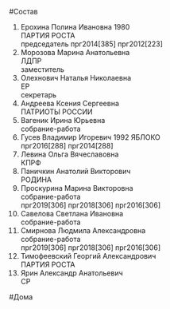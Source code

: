 #Состав  
1. Ерохина Полина Ивановна 1980  
    ПАРТИЯ РОСТА  
    председатель прг2014[385] прг2012[223]  
2. Морозова Марина Анатольевна  
    ЛДПР  
    заместитель  
3. Олехнович Наталья Николаевна  
    ЕР  
    секретарь  
4. Андреева Ксения Сергеевна  
    ПАТРИОТЫ РОССИИ  
5. Вагеник Ирина Юрьевна  
    собрание-работа  
6. Гусев Владимир Игоревич 1992 
    ЯБЛОКО  
    прг2016[288] прг2014[288]
7. Левина Ольга Вячеславовна  
    КПРФ  
8. Паничкин Анатолий Викторович  
    РОДИНА  
9. Проскурина Марина Викторовна  
    собрание-работа  
    прг2019[306] прг2018[306] прг2016[306]  
10. Савелова Светлана Ивановна  
    собрание-работа  
11. Смирнова Людмила Александровна  
    собрание-работа  
    прг2019[306] прг2018[306] прг2016[306]  
12. Тимофеевский Георгий Александрович  
    ПАРТИЯ РОСТА  
13. Ярин Александр Анатольевич  
    СР  
  
#Дома  
  
